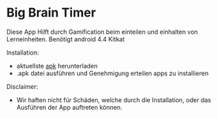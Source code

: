 # Big Brain Timer

Diese App Hilft durch Gamification beim einteilen und einhalten von Lerneinheiten.
Benötigt android 4.4 Kitkat


Installation:

- aktuellste [apk](https://github.com/FJuergen/5kopf-lernhilfe/releases) herunterladen 
- .apk datei ausführen und Genehmigung erteilen apps zu installieren

Disclaimer:
- Wir haften nicht für Schäden, welche durch die Installation,
  oder das Ausführen der App auftreten können.
